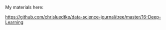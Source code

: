 My materials here:

https://github.com/chrisluedtke/data-science-journal/tree/master/16-Deep-Learning

